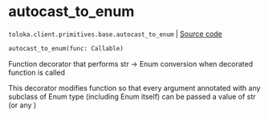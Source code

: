 # autocast_to_enum
`toloka.client.primitives.base.autocast_to_enum` | [Source code](https://github.com/Toloka/toloka-kit/blob/v1.1.0.post1/src/client/primitives/base.py#L306)

```python
autocast_to_enum(func: Callable)
```

Function decorator that performs str -> Enum conversion when decorated function is called


This decorator modifies function so that every argument annotated with any subclass of Enum type (including Enum
itself) can be passed a value of str (or any )

